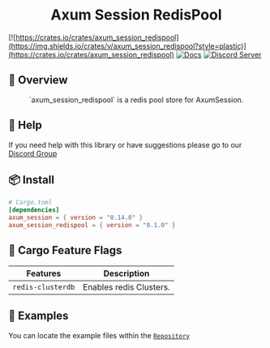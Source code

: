 <h1 align="center">
Axum Session RedisPool
</h1>

[![https://crates.io/crates/axum_session_redispool](https://img.shields.io/crates/v/axum_session_redispool?style=plastic)](https://crates.io/crates/axum_session_redispool)
[![Docs](https://docs.rs/axum_session_redispool/badge.svg)](https://docs.rs/axum_session_redispool)
[![Discord Server](https://img.shields.io/discord/81844480201728000?label=&labelColor=6A7EC2&logo=discord&logoColor=ffffff&color=7389D8)](https://discord.gg/gVXNDwpS3Z)

## 📑 Overview

<p align="center">
`axum_session_redispool` is a redis pool store for AxumSession.
</p>

## 🚨 Help

If you need help with this library or have suggestions please go to our [Discord Group](https://discord.gg/gVXNDwpS3Z)

## 📦 Install

```toml
# Cargo.toml
[dependencies]
axum_session = { version = "0.14.0" }
axum_session_redispool = { version = "0.1.0" }
```

## 📱 Cargo Feature Flags
| Features                      | Description                                                        |
| ----------------------------- | ------------------------------------------------------------------ |
| `redis-clusterdb`             | Enables redis Clusters.                                            |

## 🔎 Examples

You can locate the example files within the [`Repository`](https://github.com/AscendingCreations/AxumSession/tree/main/examples) 